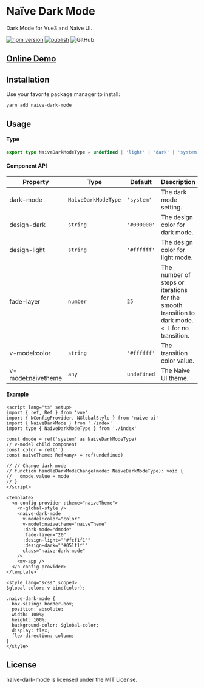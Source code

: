 # Naïve Dark Mode
Dark Mode for Vue3 and Naive UI.

[![npm version](https://badge.fury.io/js/naive-dark-mode.svg)](https://badge.fury.io/js/naive-dark-mode)
[![publish](https://github.com/Tohrusky/naive-dark-mode/actions/workflows/publish.yml/badge.svg)](https://github.com/Tohrusky/naive-dark-mode/actions/workflows/publish.yml)
![GitHub](https://img.shields.io/github/license/Tohrusky/naive-dark-mode)


## [Online Demo](https://naive-dark-mode.tohru.top/)


## Installation
Use your favorite package manager to install:

```shell
yarn add naive-dark-mode
```


## Usage
#### Type
```typescript
export type NaiveDarkModeType = undefined | 'light' | 'dark' | 'system'
```

#### Component API
| Property            | Type                     | Default        | Description                       |
| ------------------- | ------------------------ | -------------- | ----------------------------------|
| dark-mode           | `NaiveDarkModeType`      | `'system'`     | The dark mode setting.            |
| design-dark         | `string`                 | `'#000000'`    | The design color for dark mode.   |
| design-light        | `string`                 | `'#ffffff'`    | The design color for light mode.  |
| fade-layer          | `number`                 | `25`           | The number of steps or iterations for the smooth transition to dark mode. `< 1` for no transition. |
| v-model:color       | `string`                 | `'#ffffff'`    | The transition color value.       |
| v-model:naivetheme  | `any`                    | `undefined`    | The Naive UI theme.               |

#### Example
```vue
<script lang="ts" setup>
import { ref, Ref } from 'vue'
import { NConfigProvider, NGlobalStyle } from 'naive-ui'
import { NaiveDarkMode } from './index'
import type { NaiveDarkModeType } from './index'

const dmode = ref('system' as NaiveDarkModeType)
// v-model child component
const color = ref('')
const naiveTheme: Ref<any> = ref(undefined)

// // Change dark mode
// function handleDarkModeChange(mode: NaiveDarkModeType): void {
//   dmode.value = mode
// }
</script>

<template>
  <n-config-provider :theme="naiveTheme">
    <n-global-style />
    <naive-dark-mode
      v-model:color="color"
      v-model:naivetheme="naiveTheme"
      :dark-mode="dmode"
      :fade-layer="20"
      :design-light="'#fcf1f1'"
      :design-dark="'#051f1f'"
      class="naive-dark-mode"
    />
    <my-app />
  </n-config-provider>
</template>

<style lang="scss" scoped>
$global-color: v-bind(color);

.naive-dark-mode {
  box-sizing: border-box;
  position: absolute;
  width: 100%;
  height: 100%;
  background-color: $global-color;
  display: flex;
  flex-direction: column;
}
</style>

```


## License
naive-dark-mode is licensed under the MIT License.
